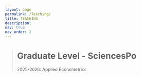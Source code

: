 ```yaml
---
layout: page
permalink: /Teaching/
title: TEACHING
description: 
nav: true
nav_order: 2
---
```


># Graduate Level - SciencesPo
>
>2025-2026: Applied Econometrics
